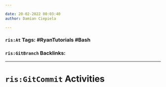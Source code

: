 ```yaml
---

date: 20-02-2022 00:03:40
author: Damian Ciepiela

---
```

### `ris:At` Tags: #RyanTutorials #Bash
### `ris:GitBranch` Backlinks:
---
# `ris:GitCommit` Activities
